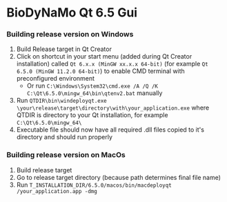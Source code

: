 # BioDyNaMo Qt 6.5 Gui

### Building release version on Windows

1. Build Release target in Qt Creator
2. Click on shortcut in your start menu (added during Qt Creator installation) called `Qt 6.x.x (MinGW xx.x.x 64-bit)` (for example `Qt 6.5.0 (MinGW 11.2.0 64-bit)`)
to enable CMD terminal with preconfigured environment
    - Or run `C:\Windows\System32\cmd.exe /A /Q /K C:\Qt\6.5.0\mingw_64\bin\qtenv2.bat` manually
3. Run `QTDIR\bin\windeployqt.exe \your\release\target\directory\with\your_application.exe` where QTDIR is directory to your Qt installation, for example
`C:\Qt\6.5.0\mingw_64\`
4. Executable file should now have all required .dll files copied to it's directory and should run properly

### Building release version on MacOs

1. Build release target
2. Go to release target directory (because path determines final file name)
3. Run `T_INSTALLATION_DIR/6.5.0/macos/bin/macdeployqt /your_application.app -dmg`
